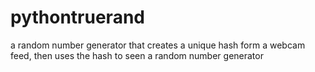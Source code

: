 # pythontruerand
a random number generator that creates a unique hash form a webcam feed, then uses the hash to seen a random number generator
